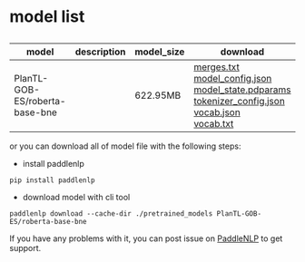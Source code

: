 #  model list

##  

| model  | description | model_size  | download         |
| --- | --- | --- | --- |
|PlanTL-GOB-ES/roberta-base-bne|  | 622.95MB | [merges.txt](https://bj.bcebos.com/paddlenlp/models/community/PlanTL-GOB-ES/roberta-base-bne/merges.txt)<br>[model_config.json](https://bj.bcebos.com/paddlenlp/models/community/PlanTL-GOB-ES/roberta-base-bne/model_config.json)<br>[model_state.pdparams](https://bj.bcebos.com/paddlenlp/models/community/PlanTL-GOB-ES/roberta-base-bne/model_state.pdparams)<br>[tokenizer_config.json](https://bj.bcebos.com/paddlenlp/models/community/PlanTL-GOB-ES/roberta-base-bne/tokenizer_config.json)<br>[vocab.json](https://bj.bcebos.com/paddlenlp/models/community/PlanTL-GOB-ES/roberta-base-bne/vocab.json)<br>[vocab.txt](https://bj.bcebos.com/paddlenlp/models/community/PlanTL-GOB-ES/roberta-base-bne/vocab.txt) |

or you can download all of model file with the following steps:

* install paddlenlp

```shell
pip install paddlenlp
```

* download model with cli tool

```shell
paddlenlp download --cache-dir ./pretrained_models PlanTL-GOB-ES/roberta-base-bne
```

If you have any problems with it, you can post issue on [PaddleNLP](https://github.com/PaddlePaddle/PaddleNLP) to get support.
